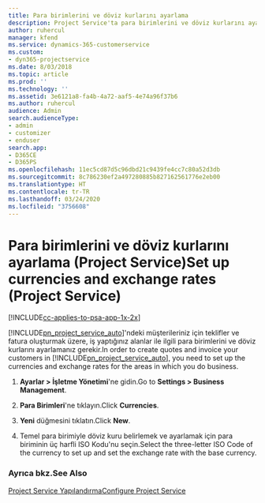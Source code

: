 ```yaml
---
title: Para birimlerini ve döviz kurlarını ayarlama
description: Project Service'ta para birimlerini ve döviz kurlarını ayarlama
author: ruhercul
manager: kfend
ms.service: dynamics-365-customerservice
ms.custom:
- dyn365-projectservice
ms.date: 8/03/2018
ms.topic: article
ms.prod: ''
ms.technology: ''
ms.assetid: 3e6121a8-fa4b-4a72-aaf5-4e74a96f37b6
ms.author: ruhercul
audience: Admin
search.audienceType:
- admin
- customizer
- enduser
search.app:
- D365CE
- D365PS
ms.openlocfilehash: 11ec5cd87d5c96dbd21c9439fe4cc7c80a52d3db
ms.sourcegitcommit: 8c786230ef2a497280885b827162561776e2eb00
ms.translationtype: HT
ms.contentlocale: tr-TR
ms.lasthandoff: 03/24/2020
ms.locfileid: "3756608"
---
```

# <a name="set-up-currencies-and-exchange-rates-project-service"></a><span data-ttu-id="da656-103">Para birimlerini ve döviz kurlarını ayarlama (Project Service)</span><span class="sxs-lookup"><span data-stu-id="da656-103">Set up currencies and exchange rates (Project Service)</span></span>

[!INCLUDE[cc-applies-to-psa-app-1x-2x](../includes/cc-applies-to-psa-app-1x-2x.md)]

<span data-ttu-id="da656-104">[!INCLUDE[pn_project_service_auto](../includes/pn-project-service-auto.md)]'ndeki müşterileriniz için teklifler ve fatura oluşturmak üzere, iş yaptığınız alanlar ile ilgili para birimlerini ve döviz kurlarını ayarlamanız gerekir.</span><span class="sxs-lookup"><span data-stu-id="da656-104">In order to create quotes and invoice your customers in [!INCLUDE[pn_project_service_auto](../includes/pn-project-service-auto.md)], you need to set up the currencies and exchange rates for the areas in which you do business.</span></span>  
  
1.  <span data-ttu-id="da656-105">**Ayarlar > İşletme Yönetimi**'ne gidin.</span><span class="sxs-lookup"><span data-stu-id="da656-105">Go to **Settings > Business Management**.</span></span>  
  
2.  <span data-ttu-id="da656-106">**Para Birimleri**'ne tıklayın.</span><span class="sxs-lookup"><span data-stu-id="da656-106">Click **Currencies**.</span></span>  
  
3.  <span data-ttu-id="da656-107">**Yeni** düğmesini tıklatın.</span><span class="sxs-lookup"><span data-stu-id="da656-107">Click **New**.</span></span>  
  
4.  <span data-ttu-id="da656-108">Temel para birimiyle döviz kuru belirlemek ve ayarlamak için para biriminin üç harfli ISO Kodu'nu seçin.</span><span class="sxs-lookup"><span data-stu-id="da656-108">Select the three-letter ISO Code of the currency to set up and set the exchange rate with the base currency.</span></span>  
  
### <a name="see-also"></a><span data-ttu-id="da656-109">Ayrıca bkz.</span><span class="sxs-lookup"><span data-stu-id="da656-109">See Also</span></span>  
 [<span data-ttu-id="da656-110">Project Service Yapılandırma</span><span class="sxs-lookup"><span data-stu-id="da656-110">Configure Project Service</span></span>](../project-service/configure.md)
